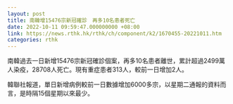```yaml
---
layout: post
title: 南韓增15476宗新冠確診　再多10名患者死亡
date: 2022-10-11 09:59:47.000000000 +08:00
link: https://news.rthk.hk/rthk/ch/component/k2/1670455-20221011.htm
categories: rthk
---
```


南韓過去一日新增15476宗新冠確診個案，再多10名患者離世，累計超過2499萬人染疫，28708人死亡。現有重症患者313人，較前一日增加2人。

韓聯社報道，單日新增病例較前一日數據增加6000多宗，以星期二通報的資料而言，是時隔15個星期以來最少。
